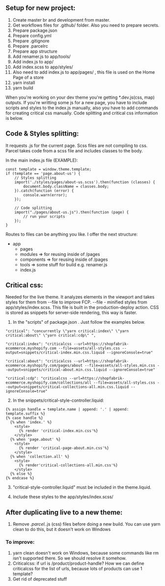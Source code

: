 ## Setup for new project:
1. Create master br and development from master.
2. Get workflows files for .github/ folder. Also you need to prepare secrets.
3. Prepare package.json
4. Prepare config.yml
5. Prepare .gitignore
6. Prepare .parcelrc
7. Prepare app structure
8. Add renamer.js to app/tools/
9. Add index.js to app/
10. Add index.scss to app/styles/
11. Also need to add index.js to app/pages/ , this file is used on the Home Page of a store
12. yarn install
13. yarn build

When you're working on your dev theme you're getting *.dev.js(css, map) outputs. If you're writting some js for a new page, you have to include scripts and styles to the index.js manually, also you have to add commands for creating critical css manually. Code splitting and critical css information is below.

## Code & Styles splitting:
It requests .js for the current page. Scss files are not compiling to css. Parcel takes code from a scss file and includes classes to the body.

In the main index.js file (EXAMPLE):

    const template = window.theme.template;
    if (template == 'page.about-us') {
        // Styles splitting
        import('./styles/pages/about-us.scss').then(function (classes) {
            document.body.className = classes.body;
        }).catch(function (error) {
            console.warn(error);
        });
        
        // Code splitting
        import("./pages/about-us.js").then(function (page) {
            // run your scripts
        });
    } 


Routes to files can be anything you like. I offer the next structure:
- app
    - pages
    - modules => for reusing inside of /pages
    - components => for reusing inside of /pages
    - tools => some stuff for build e.g. renamer.js
    - index.js

## Critical css:
Needed for the live theme.
It analyzes elements in the viewport and takes styles for them from --file to improve FCP. --file - minified styles from app/styles/index.scss. This file is built in the production-deploy action. CSS is stored as snippets for server-side rendering, this way is faster.

1. In the "scripts" of package.json . Just follow the examples below.
```
"critical": "concurrently \"yarn critical:index\" \"yarn critical:about\" \"yarn critical:cdp\" ",

"critical:index": "criticalcss --url=https://shopfabrik-ecommerce.myshopify.com --file=assets/all-styles.css --output=snippets/critical-index.min.css.liquid --ignoreConsole=true"

"critical:about": "criticalcss --url=https://shopfabrik-ecommerce.myshopify.com/pages/about --file=assets/all-styles.min.css --output=snippets/critical-about.min.css.liquid --ignoreConsole=true"

"critical:cdp": "criticalcss --url=https://shopfabrik-ecommerce.myshopify.com/collections/all --file=assets/all-styles.css --output=snippets/critical-collections-all.min.css.liquid --ignoreConsole=true"
```
2. In the snippets/critical-style-controller.liquid:
```
{% assign handle = template.name | append: '.' | append: template.suffix %}
{% case handle %}
  {% when 'index.' %}
    <style>
      {% render 'critical-index.min.css'%}
    </style>
  {% when 'page.about' %}
    <style>
      {% render 'critical-page-about.min.css'%}
    </style>
  {% when 'collection.all' %}
    <style>
      {% render'critical-collections-all.min.css'%}
    </style>
  {% else %}
{% endcase %}
```
3. "critical-style-controller.liquid" must be included in the theme.liquid.

4. Include these styles to the app/styles/index.scss/

## After duplicating live to a new theme:
1. Remove *.parcel.*.js (css) files before doing a new build. You can use yarn clean to do this, but it doesn't work on Windows 

### To improve:
1. yarn clean doesn't work on Windows, because some commands like rm isn't supported there. So we should resolve it somehow.
2. Criticalcss: if url is /product/product-handle? How we can define criticalcss for the list of urls, because lots of products can use 1 template?
3. Get rid of deprecated stuff
